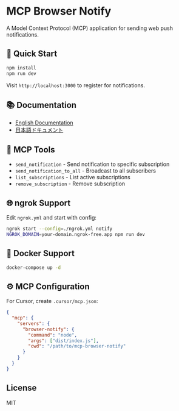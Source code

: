 # MCP Browser Notify

A Model Context Protocol (MCP) application for sending web push notifications.

## 🚀 Quick Start

```bash
npm install
npm run dev
```

Visit `http://localhost:3000` to register for notifications.

## 📚 Documentation

- [English Documentation](./docs/README-en.md)
- [日本語ドキュメント](./docs/README-ja.md)

## 🔧 MCP Tools

- `send_notification` - Send notification to specific subscription
- `send_notification_to_all` - Broadcast to all subscribers  
- `list_subscriptions` - List active subscriptions
- `remove_subscription` - Remove subscription

## 🌐 ngrok Support

Edit `ngrok.yml` and start with config:

```bash
ngrok start --config=./ngrok.yml notify
NGROK_DOMAIN=your-domain.ngrok-free.app npm run dev
```

## 🐳 Docker Support

```bash
docker-compose up -d
```

## ⚙️ MCP Configuration

For Cursor, create `.cursor/mcp.json`:

```json
{
  "mcp": {
    "servers": {
      "browser-notify": {
        "command": "node",
        "args": ["dist/index.js"],
        "cwd": "/path/to/mcp-browser-notify"
      }
    }
  }
}
```

## License

MIT